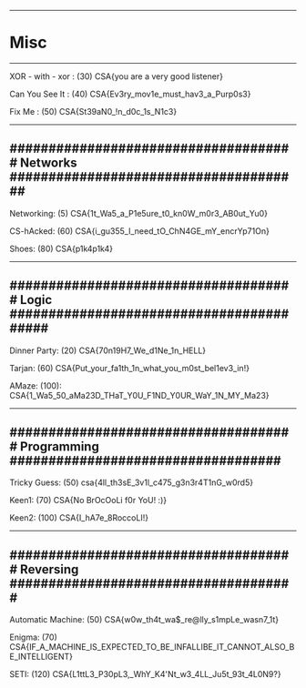 -------------------------------------------------------------------------------------
#                                 Misc                               
-------------------------------------------------------------------------------------
XOR - with - xor : (30)
CSA{you are a very good listener}

Can You See It : (40)
CSA{Ev3ry_mov1e_must_hav3_a_Purp0s3}

Fix Me : (50)
CSA{St39aN0_!n_d0c_1s_N1c3}

-------------------------------------------------------------------------------------
##################################### Networks ######################################
-------------------------------------------------------------------------------------
Networking: (5)
CSA{1t_Wa5_a_P1e5ure_t0_kn0W_m0r3_AB0ut_Yu0}

CS-hAcked: (60)
CSA{i_gu355_I_need_tO_ChN4GE_mY_encrYp71On}

Shoes: (80)
CSA{p1k4p1k4}

-------------------------------------------------------------------------------------
##################################### Logic #########################################
-------------------------------------------------------------------------------------
Dinner Party: (20)
CSA{70n19H7_We_d1Ne_1n_HELL}

Tarjan: (60)
CSA{Put_your_fa1th_1n_what_you_m0st_bel1ev3_in!}

AMaze: (100):
CSA{1_Wa5_50_aMa23D_THaT_Y0U_F1ND_Y0UR_WaY_1N_MY_Ma23}

-------------------------------------------------------------------------------------
##################################### Programming ###################################
-------------------------------------------------------------------------------------
Tricky Guess: (50)
csa{4ll_th3sE_3v1l_c475_g3n3r4T1nG_w0rd5}

Keen1: (70)
CSA{No BrOcOoLi f0r YoU! :)}

Keen2: (100)
CSA{I_hA7e_8RoccoLI!}

-------------------------------------------------------------------------------------
##################################### Reversing #####################################
-------------------------------------------------------------------------------------
Automatic Machine: (50)
CSA{w0w_th4t_wa$_re@lly_s1mpLe_wasn7_1t}

Enigma: (70)
CSA{IF_A_MACHINE_IS_EXPECTED_TO_BE_INFALLIBE_IT_CANNOT_ALSO_BE_INTELLIGENT}

SETI: (120)
CSA{L1ttL3_P30pL3,_WhY_K4'Nt_w3_4LL_Ju5t_93t_4L0N9?}
